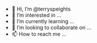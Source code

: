 - 👋 Hi, I’m @terryspeights
- 👀 I’m interested in ...
- 🌱 I’m currently learning ...
- 💞️ I’m looking to collaborate on ...
- 📫 How to reach me ...

<!---
terryspeights/terryspeights is a ✨ special ✨ repository because its `README.md` (this file) appears on your GitHub profile.
You can click the Preview link to take a look at your changes.
--->
